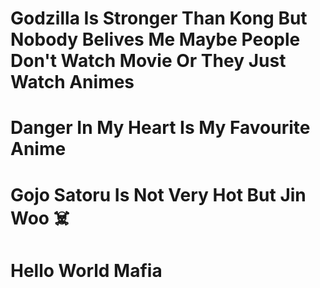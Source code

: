 # Godzilla Is Stronger Than Kong But Nobody Belives Me Maybe People Don't Watch Movie Or They Just Watch Animes
# Danger In My Heart Is My Favourite Anime
# Gojo Satoru Is Not Very Hot But Jin Woo ☠️
# Hello World Mafia 
